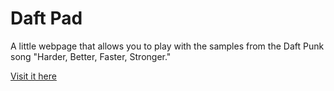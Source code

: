 # Daft Pad

A little webpage that allows you to play with the samples from the Daft Punk song "Harder, Better, Faster, Stronger."

[Visit it here](ollybritton.com/harder-better-faster-stronger)
